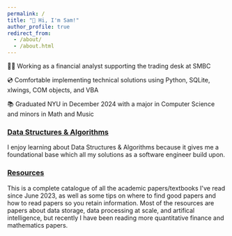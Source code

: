 ```yaml
---
permalink: /
title: "👋 Hi, I'm Sam!"
author_profile: true
redirect_from: 
  - /about/
  - /about.html
---
```


🧑‍💻 Working as a financial analyst supporting the trading desk at SMBC

💿 Comfortable implementing technical solutions using Python, SQLite, xlwings,  COM objects, and VBA

📚 Graduated NYU in December 2024 with a major in Computer Science and minors in Math and Music

### [Data Structures & Algorithms](../pages/dsa.md)

I enjoy learning about Data Structures & Algorithms because it gives me a foundational base which all my solutions as a software engineer build upon.

### [Resources](../pages/resources.md)

This is a complete catalogue of all the academic papers/textbooks I've read since June 2023, as well as some tips on where to find good papers and how to read papers so you retain information. Most of the resources are papers about data storage, data processing at scale, and artifical intelligence, but recently I have been reading more quantitative finance and mathematics papers.